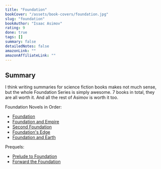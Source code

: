 ```yaml
---
title: "Foundation"
bookCover: "/assets/book-covers/foundation.jpg"
slug: "foundation"
bookAuthor: "Isaac Asimov"
rating: 9
done: true
tags: []
summary: false
detailedNotes: false
amazonLink: ""
amazonAffiliateLink: ""
---
```


## Summary

I think writing summaries for science fiction books makes not much sense, but the whole Foundation Series is simply awesome. 7 books in total, they are all worth it. And all the rest of Asimov is worth it too.

Foundation Novels in Order:

- [Foundation]()
- [Foundation and Empire]()
- [Second Foundation]()
- [Foundation's Edge]()
- [Foundation and Earth]()


Prequels: 

- [Prelude to Foundation]() 
- [Forward the Foundation]()